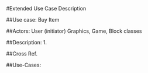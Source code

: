 #Extended Use Case Description

##Use case: Buy Item

##Actors: 
User (initiator)
Graphics, Game, Block classes

##Description:
1. 



##Cross Ref.



##Use-Cases:
